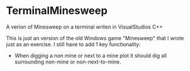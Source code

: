 # TerminalMinesweep
A verion of Minesweep on a terminal writen in VisualStudios C++

This is just an version of the old Windows game "Minesweep" that I wrote just as an exercise.
I still have to add 1 key functionality:
 - When digging a non mine or next to a mine plot it should dig all surrounding non-mine or non-next-to-mine.
